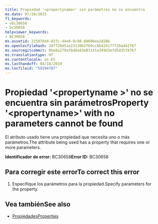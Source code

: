```yaml
---
title: Propiedad '<propertyname>' sin parámetros no se encuentra
ms.date: 07/20/2015
f1_keywords:
- vbc30658
- bc30658
helpviewer_keywords:
- BC30658
ms.assetid: 225078d4-037c-44e0-8c98-08606ee2d28b
ms.openlocfilehash: 2df728d51e23130b2f69ccbb424177f20ad42f67
ms.sourcegitcommit: 0be8a279af6d8a43e03141e349d3efd5d35f8767
ms.translationtype: HT
ms.contentlocale: es-ES
ms.lasthandoff: 04/18/2019
ms.locfileid: "59294787"
---
```

# <a name="property-propertyname-with-no-parameters-cannot-be-found"></a><span data-ttu-id="eaf80-102">Propiedad '\<propertyname >' no se encuentra sin parámetros</span><span class="sxs-lookup"><span data-stu-id="eaf80-102">Property '\<propertyname>' with no parameters cannot be found</span></span>
<span data-ttu-id="eaf80-103">El atributo usado tiene una propiedad que necesita uno o más parámetros.</span><span class="sxs-lookup"><span data-stu-id="eaf80-103">The attribute being used has a property that requires one or more parameters.</span></span>  
  
 <span data-ttu-id="eaf80-104">**Identificador de error:** BC30658</span><span class="sxs-lookup"><span data-stu-id="eaf80-104">**Error ID:** BC30658</span></span>  
  
## <a name="to-correct-this-error"></a><span data-ttu-id="eaf80-105">Para corregir este error</span><span class="sxs-lookup"><span data-stu-id="eaf80-105">To correct this error</span></span>  
  
1. <span data-ttu-id="eaf80-106">Especifique los parámetros para la propiedad.</span><span class="sxs-lookup"><span data-stu-id="eaf80-106">Specify parameters for the property.</span></span>  
  
## <a name="see-also"></a><span data-ttu-id="eaf80-107">Vea también</span><span class="sxs-lookup"><span data-stu-id="eaf80-107">See also</span></span>

- [<span data-ttu-id="eaf80-108">Propiedades</span><span class="sxs-lookup"><span data-stu-id="eaf80-108">Properties</span></span>](../../visual-basic/language-reference/properties.md)
